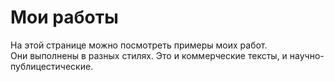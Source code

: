 # Мои работы
На этой странице можно посмотреть примеры моих работ.  
Они выполнены в разных стилях. Это и коммерческие тексты, и научно-публицестические.
